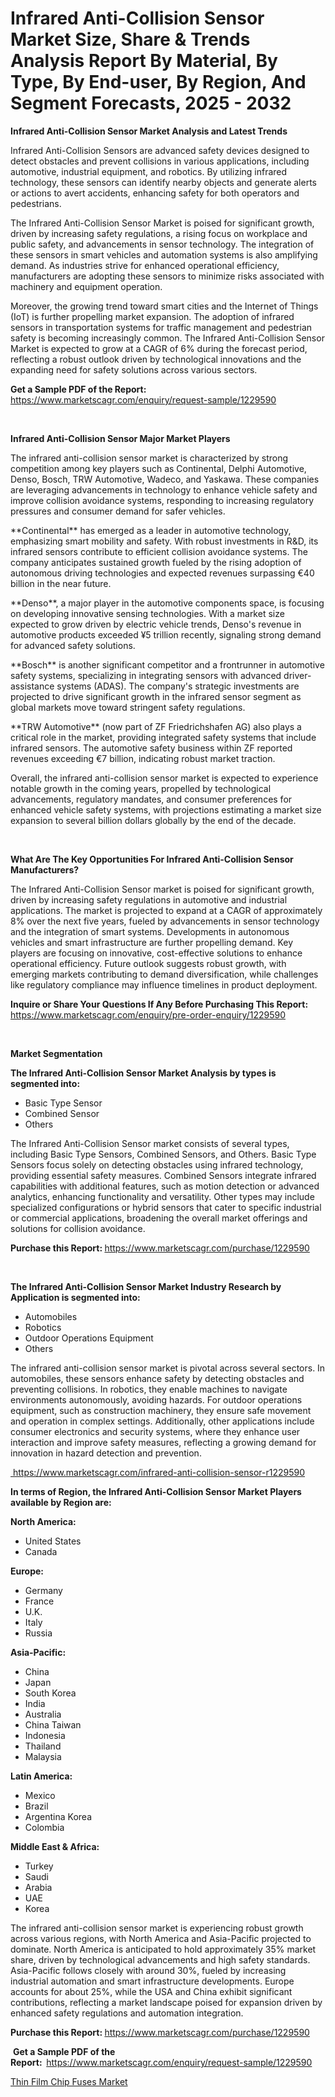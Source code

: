 <p><h1>Infrared Anti-Collision Sensor Market Size, Share & Trends Analysis Report By Material, By Type, By End-user, By Region, And Segment Forecasts, 2025 - 2032</h1></p><p><strong>Infrared Anti-Collision Sensor Market Analysis and Latest Trends</strong></p>
<p><p>Infrared Anti-Collision Sensors are advanced safety devices designed to detect obstacles and prevent collisions in various applications, including automotive, industrial equipment, and robotics. By utilizing infrared technology, these sensors can identify nearby objects and generate alerts or actions to avert accidents, enhancing safety for both operators and pedestrians.</p><p>The Infrared Anti-Collision Sensor Market is poised for significant growth, driven by increasing safety regulations, a rising focus on workplace and public safety, and advancements in sensor technology. The integration of these sensors in smart vehicles and automation systems is also amplifying demand. As industries strive for enhanced operational efficiency, manufacturers are adopting these sensors to minimize risks associated with machinery and equipment operation.</p><p>Moreover, the growing trend toward smart cities and the Internet of Things (IoT) is further propelling market expansion. The adoption of infrared sensors in transportation systems for traffic management and pedestrian safety is becoming increasingly common. The Infrared Anti-Collision Sensor Market is expected to grow at a CAGR of 6% during the forecast period, reflecting a robust outlook driven by technological innovations and the expanding need for safety solutions across various sectors.</p></p>
<p><strong>Get a Sample PDF of the Report:&nbsp;</strong> <a href="https://www.marketscagr.com/enquiry/request-sample/1229590?utm_campaign=2460&utm_medium=2&utm_source=Github&utm_content=ia&utm_term=13022025&utm_id=infrared-anti-collision-sensor">https://www.marketscagr.com/enquiry/request-sample/1229590</a></p>
<p>&nbsp;</p>
<p><strong>Infrared Anti-Collision Sensor Major Market Players</strong></p>
<p><p>The infrared anti-collision sensor market is characterized by strong competition among key players such as Continental, Delphi Automotive, Denso, Bosch, TRW Automotive, Wadeco, and Yaskawa. These companies are leveraging advancements in technology to enhance vehicle safety and improve collision avoidance systems, responding to increasing regulatory pressures and consumer demand for safer vehicles.</p><p>**Continental** has emerged as a leader in automotive technology, emphasizing smart mobility and safety. With robust investments in R&D, its infrared sensors contribute to efficient collision avoidance systems. The company anticipates sustained growth fueled by the rising adoption of autonomous driving technologies and expected revenues surpassing €40 billion in the near future.</p><p>**Denso**, a major player in the automotive components space, is focusing on developing innovative sensing technologies. With a market size expected to grow driven by electric vehicle trends, Denso's revenue in automotive products exceeded ¥5 trillion recently, signaling strong demand for advanced safety solutions.</p><p>**Bosch** is another significant competitor and a frontrunner in automotive safety systems, specializing in integrating sensors with advanced driver-assistance systems (ADAS). The company's strategic investments are projected to drive significant growth in the infrared sensor segment as global markets move toward stringent safety regulations.</p><p>**TRW Automotive** (now part of ZF Friedrichshafen AG) also plays a critical role in the market, providing integrated safety systems that include infrared sensors. The automotive safety business within ZF reported revenues exceeding €7 billion, indicating robust market traction.</p><p>Overall, the infrared anti-collision sensor market is expected to experience notable growth in the coming years, propelled by technological advancements, regulatory mandates, and consumer preferences for enhanced vehicle safety systems, with projections estimating a market size expansion to several billion dollars globally by the end of the decade.</p></p>
<p>&nbsp;</p>
<p><strong>What Are The Key Opportunities For Infrared Anti-Collision Sensor Manufacturers?</strong></p>
<p><p>The Infrared Anti-Collision Sensor market is poised for significant growth, driven by increasing safety regulations in automotive and industrial applications. The market is projected to expand at a CAGR of approximately 8% over the next five years, fueled by advancements in sensor technology and the integration of smart systems. Developments in autonomous vehicles and smart infrastructure are further propelling demand. Key players are focusing on innovative, cost-effective solutions to enhance operational efficiency. Future outlook suggests robust growth, with emerging markets contributing to demand diversification, while challenges like regulatory compliance may influence timelines in product deployment.</p></p>
<p><strong>Inquire or Share Your Questions If Any Before Purchasing This Report:</strong> <a href="https://www.marketscagr.com/enquiry/pre-order-enquiry/1229590?utm_campaign=2460&utm_medium=2&utm_source=Github&utm_content=ia&utm_term=13022025&utm_id=infrared-anti-collision-sensor">https://www.marketscagr.com/enquiry/pre-order-enquiry/1229590</a></p>
<p>&nbsp;</p>
<p><strong>Market Segmentation</strong></p>
<p><strong>The Infrared Anti-Collision Sensor Market Analysis by types is segmented into:</strong></p>
<p><ul><li>Basic Type Sensor</li><li>Combined Sensor</li><li>Others</li></ul></p>
<p><p>The Infrared Anti-Collision Sensor market consists of several types, including Basic Type Sensors, Combined Sensors, and Others. Basic Type Sensors focus solely on detecting obstacles using infrared technology, providing essential safety measures. Combined Sensors integrate infrared capabilities with additional features, such as motion detection or advanced analytics, enhancing functionality and versatility. Other types may include specialized configurations or hybrid sensors that cater to specific industrial or commercial applications, broadening the overall market offerings and solutions for collision avoidance.</p></p>
<p><strong>Purchase this Report:&nbsp;</strong><a href="https://www.marketscagr.com/purchase/1229590?utm_campaign=2460&utm_medium=2&utm_source=Github&utm_content=ia&utm_term=13022025&utm_id=infrared-anti-collision-sensor">https://www.marketscagr.com/purchase/1229590</a></p>
<p>&nbsp;</p>
<p><strong>The Infrared Anti-Collision Sensor Market Industry Research by Application is segmented into:</strong></p>
<p><ul><li>Automobiles</li><li>Robotics</li><li>Outdoor Operations Equipment</li><li>Others</li></ul></p>
<p><p>The infrared anti-collision sensor market is pivotal across several sectors. In automobiles, these sensors enhance safety by detecting obstacles and preventing collisions. In robotics, they enable machines to navigate environments autonomously, avoiding hazards. For outdoor operations equipment, such as construction machinery, they ensure safe movement and operation in complex settings. Additionally, other applications include consumer electronics and security systems, where they enhance user interaction and improve safety measures, reflecting a growing demand for innovation in hazard detection and prevention.</p></p>
<p><a href="https://www.marketscagr.com/infrared-anti-collision-sensor-r1229590?utm_campaign=2460&utm_medium=2&utm_source=Github&utm_content=ia&utm_term=13022025&utm_id=infrared-anti-collision-sensor">&nbsp;https://www.marketscagr.com/infrared-anti-collision-sensor-r1229590</a></p>
<p><strong>In terms of Region, the Infrared Anti-Collision Sensor Market Players available by Region are:</strong></p>
<p>
    <p> <strong> North America: </strong>
        <ul>
            <li>United States</li>
            <li>Canada</li>
        </ul>
        </p> 
    <p> <strong> Europe: </strong>
        <ul>
            <li>Germany</li>
            <li>France</li>
            <li>U.K.</li>
            <li>Italy</li>
            <li>Russia</li>
        </ul>
        </p> 
    <p> <strong> Asia-Pacific: </strong>
        <ul>
            <li>China</li>
            <li>Japan</li>
            <li>South Korea</li>
            <li>India</li>
            <li>Australia</li>
            <li>China Taiwan</li>
            <li>Indonesia</li>
            <li>Thailand</li>
            <li>Malaysia</li>
        </ul>
        </p> 
    <p> <strong> Latin America: </strong>
        <ul>
            <li>Mexico</li>
            <li>Brazil</li>
            <li>Argentina Korea</li>
            <li>Colombia</li>
        </ul>
        </p> 
    <p> <strong> Middle East & Africa: </strong>
        <ul>
            <li>Turkey</li>
            <li>Saudi</li>
            <li>Arabia</li>
            <li>UAE</li>
            <li>Korea</li>
        </ul>
    </p>
    </p>
<p><p>The infrared anti-collision sensor market is experiencing robust growth across various regions, with North America and Asia-Pacific projected to dominate. North America is anticipated to hold approximately 35% market share, driven by technological advancements and high safety standards. Asia-Pacific follows closely with around 30%, fueled by increasing industrial automation and smart infrastructure developments. Europe accounts for about 25%, while the USA and China exhibit significant contributions, reflecting a market landscape poised for expansion driven by enhanced safety regulations and automation integration.</p></p>
<p><strong>Purchase this Report: </strong><a href="https://www.marketscagr.com/purchase/1229590?utm_campaign=2460&utm_medium=2&utm_source=Github&utm_content=ia&utm_term=13022025&utm_id=infrared-anti-collision-sensor">https://www.marketscagr.com/purchase/1229590</a></p>
<p>&nbsp;<strong>Get a Sample PDF of the Report:&nbsp;&nbsp;</strong><a href="https://www.marketscagr.com/enquiry/request-sample/1229590?utm_campaign=2460&utm_medium=2&utm_source=Github&utm_content=ia&utm_term=13022025&utm_id=infrared-anti-collision-sensor">https://www.marketscagr.com/enquiry/request-sample/1229590</a></p>
<p><strong></strong></p>
<p><p><a href="https://github.com/lvaill871987/Market-Research-Report-List-1/blob/main/thin-film-chip-fuses-market.md?utm_campaign=2460&utm_medium=2&utm_source=Github&utm_content=ia&utm_term=13022025&utm_id=infrared-anti-collision-sensor">Thin Film Chip Fuses Market</a></p></p>